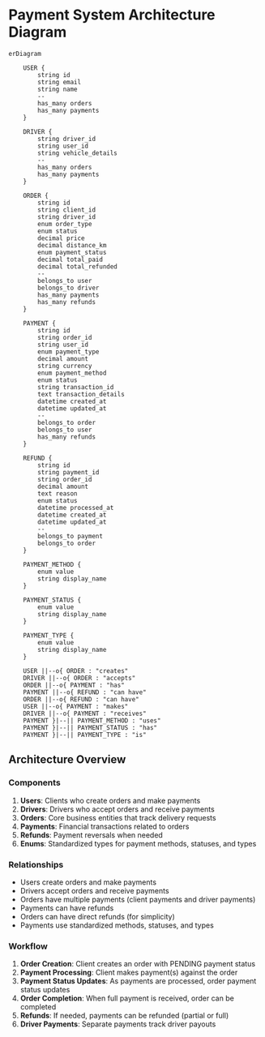 # Payment System Architecture Diagram

```mermaid
erDiagram

    USER {
        string id
        string email
        string name
        --
        has_many orders
        has_many payments
    }

    DRIVER {
        string driver_id
        string user_id
        string vehicle_details
        --
        has_many orders
        has_many payments
    }

    ORDER {
        string id
        string client_id
        string driver_id
        enum order_type
        enum status
        decimal price
        decimal distance_km
        enum payment_status
        decimal total_paid
        decimal total_refunded
        --
        belongs_to user
        belongs_to driver
        has_many payments
        has_many refunds
    }

    PAYMENT {
        string id
        string order_id
        string user_id
        enum payment_type
        decimal amount
        string currency
        enum payment_method
        enum status
        string transaction_id
        text transaction_details
        datetime created_at
        datetime updated_at
        --
        belongs_to order
        belongs_to user
        has_many refunds
    }

    REFUND {
        string id
        string payment_id
        string order_id
        decimal amount
        text reason
        enum status
        datetime processed_at
        datetime created_at
        datetime updated_at
        --
        belongs_to payment
        belongs_to order
    }

    PAYMENT_METHOD {
        enum value
        string display_name
    }

    PAYMENT_STATUS {
        enum value
        string display_name
    }

    PAYMENT_TYPE {
        enum value
        string display_name
    }

    USER ||--o{ ORDER : "creates"
    DRIVER ||--o{ ORDER : "accepts"
    ORDER ||--o{ PAYMENT : "has"
    PAYMENT ||--o{ REFUND : "can have"
    ORDER ||--o{ REFUND : "can have"
    USER ||--o{ PAYMENT : "makes"
    DRIVER ||--o{ PAYMENT : "receives"
    PAYMENT }|--|| PAYMENT_METHOD : "uses"
    PAYMENT }|--|| PAYMENT_STATUS : "has"
    PAYMENT }|--|| PAYMENT_TYPE : "is"
```

## Architecture Overview

### Components

1. **Users**: Clients who create orders and make payments
2. **Drivers**: Drivers who accept orders and receive payments
3. **Orders**: Core business entities that track delivery requests
4. **Payments**: Financial transactions related to orders
5. **Refunds**: Payment reversals when needed
6. **Enums**: Standardized types for payment methods, statuses, and types

### Relationships

- Users create orders and make payments
- Drivers accept orders and receive payments
- Orders have multiple payments (client payments and driver payments)
- Payments can have refunds
- Orders can have direct refunds (for simplicity)
- Payments use standardized methods, statuses, and types

### Workflow

1. **Order Creation**: Client creates an order with PENDING payment status
2. **Payment Processing**: Client makes payment(s) against the order
3. **Payment Status Updates**: As payments are processed, order payment status updates
4. **Order Completion**: When full payment is received, order can be completed
5. **Refunds**: If needed, payments can be refunded (partial or full)
6. **Driver Payments**: Separate payments track driver payouts